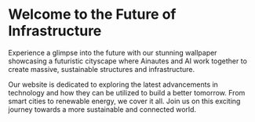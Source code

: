 <!--font:I would recommend using "Roboto" as the Google font for the website.-->

# Welcome to the Future of Infrastructure

Experience a glimpse into the future with our stunning wallpaper showcasing a futuristic cityscape where Ainautes and AI work together to create massive, sustainable structures and infrastructure. 

Our website is dedicated to exploring the latest advancements in technology and how they can be utilized to build a better tomorrow. From smart cities to renewable energy, we cover it all. Join us on this exciting journey towards a more sustainable and connected world.

<!--

Write me markdown content of website with wallpaper:

"A futuristic cityscape where Ainautes and AI work together to create massive, sustainable structures and infrastructure."

The header of the page should not be copy of the text but rather a real content of the website which is using this wallpaper.


---


# Welcome to the Future of Infrastructure

Experience a glimpse into the future with our stunning wallpaper showcasing a futuristic cityscape where Ainautes and AI work together to create massive, sustainable structures and infrastructure. 

Our website is dedicated to exploring the latest advancements in technology and how they can be utilized to build a better tomorrow. From smart cities to renewable energy, we cover it all. Join us on this exciting journey towards a more sustainable and connected world.


---


Write me a Google font which is best fitting for the website.

Pick from the list:
- Cabin
- Montserrat
- Roboto
- Cinzel Decorative
- Barlow Condensed
- IBM Plex Sans
- Open Sans
- Playfair Display
- Lato
- Cormorant Garamond
- Exo 2
- Raleway
- Inter
- Lobster
- Cinzel
- Great Vibes
- Creepster
- Poppins
- Dancing Script
- Orbitron
- Alegreya
- Futura


Write just the font name nothing else.


---


I would recommend using "Roboto" as the Google font for the website.

-->
